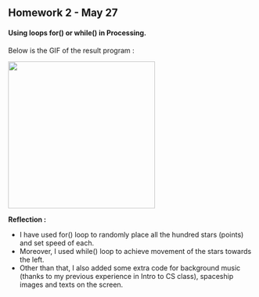 ## Homework 2 - May 27

#### Using loops for() or while() in Processing.

Below is the GIF of the result program :

<img src="https://github.com/ronit-singh/Intro_to_IM/blob/main/May%2027/starfield.gif" height="300">

**Reflection :** 
- I have used for() loop to randomly place all the hundred stars (points) and set speed of each.
- Moreover, I used while() loop to achieve movement of the stars towards the left.
- Other than that, I also added some extra code for background music (thanks to my previous experience in Intro to CS class), spaceship images and texts on the screen. 
